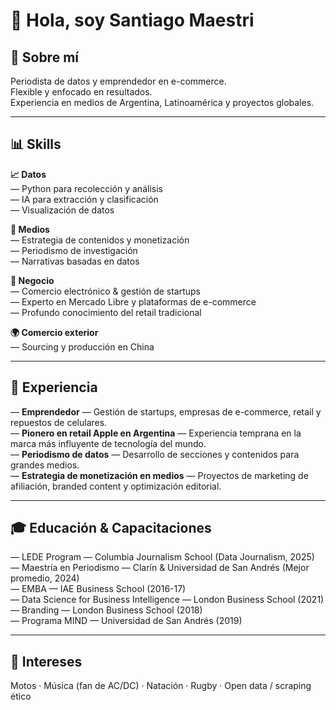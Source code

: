 # 👋 Hola, soy Santiago Maestri

## 🙋 Sobre mí
Periodista de datos y emprendedor en e-commerce.  
Flexible y enfocado en resultados.  
Experiencia en medios de Argentina, Latinoamérica y proyectos globales.

---

## 📊 Skills
**📈 Datos**  
— Python para recolección y análisis  
— IA para extracción y clasificación  
— Visualización de datos  

**📰 Medios**  
— Estrategia de contenidos y monetización  
— Periodismo de investigación  
— Narrativas basadas en datos  

**💼 Negocio**  
— Comercio electrónico & gestión de startups  
— Experto en Mercado Libre y plataformas de e-commerce  
— Profundo conocimiento del retail tradicional  

**🌍 Comercio exterior**  
— Sourcing y producción en China  

---

## 🚀 Experiencia
— **Emprendedor** — Gestión de startups, empresas de e-commerce, retail y repuestos de celulares.  
— **Pionero en retail Apple en Argentina** — Experiencia temprana en la marca más influyente de tecnología del mundo.  
— **Periodismo de datos** — Desarrollo de secciones y contenidos para grandes medios.  
— **Estrategia de monetización en medios** — Proyectos de marketing de afiliación, branded content y optimización editorial.

---

## 🎓 Educación & Capacitaciones
— LEDE Program — Columbia Journalism School (Data Journalism, 2025)  
— Maestría en Periodismo — Clarín & Universidad de San Andrés (Mejor promedio, 2024)  
— EMBA — IAE Business School (2016-17)  
— Data Science for Business Intelligence — London Business School (2021)  
— Branding — London Business School (2018)  
— Programa MIND — Universidad de San Andrés (2019)  

---

## 🎯 Intereses
Motos · Música (fan de AC/DC) · Natación · Rugby · Open data / scraping ético

